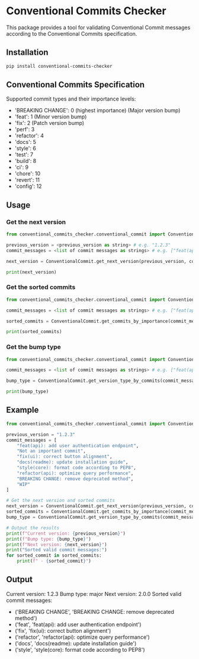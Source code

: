 # Conventional Commits Checker

This package provides a tool for validating Conventional Commit messages according to the Conventional Commits specification.

## Installation

```bash
pip install conventional-commits-checker
```

## Conventional Commits Specification
Supported commit types and their importance levels:

- 'BREAKING CHANGE': 0 (highest importance) (Major version bump)
- 'feat': 1 (Minor version bump)
- 'fix': 2 (Patch version bump)
- 'perf': 3
- 'refactor': 4
- 'docs': 5
- 'style': 6
- 'test': 7
- 'build': 8
- 'ci': 9
- 'chore': 10
- 'revert': 11
- 'config': 12

## Usage

### Get the next version

```python
from conventional_commits_checker.conventional_commit import ConventionalCommit

previous_version = <previous_version as string> # e.g. "1.2.3"
commit_messages = <list of commit messages as strings> # e.g. ["feat(api): add user authentication endpoint", "fix(ui): correct button alignment"]

next_version = ConventionalCommit.get_next_version(previous_version, commit_messages)

print(next_version)
```

### Get the sorted commits

```python
from conventional_commits_checker.conventional_commit import ConventionalCommit

commit_messages = <list of commit messages as strings> # e.g. ["feat(api): add user authentication endpoint", "fix(ui): correct button alignment"]

sorted_commits = ConventionalCommit.get_commits_by_importance(commit_messages)

print(sorted_commits)
```

### Get the bump type

```python
from conventional_commits_checker.conventional_commit import ConventionalCommit

commit_messages = <list of commit messages as strings> # e.g. ["feat(api): add user authentication endpoint", "fix(ui): correct button alignment"]

bump_type = ConventionalCommit.get_version_type_by_commits(commit_messages)

print(bump_type)
```

## Example

```python
from conventional_commits_checker.conventional_commit import ConventionalCommit

previous_version = "1.2.3"
commit_messages = [
    "feat(api): add user authentication endpoint",
    "Not an important commit",
    "fix(ui): correct button alignment",
    "docs(readme): update installation guide",
    "style(core): format code according to PEP8",
    "refactor(api): optimize query performance",
    "BREAKING CHANGE: remove deprecated method",
    "WIP"
]

# Get the next version and sorted commits
next_version = ConventionalCommit.get_next_version(previous_version, commit_messages)
sorted_commits = ConventionalCommit.get_commits_by_importance(commit_messages)
bump_type = ConventionalCommit.get_version_type_by_commits(commit_messages)

# Output the results
print(f"Current version: {previous_version}")
print(f"Bump type: {bump_type}")
print(f"Next version: {next_version}")
print("Sorted valid commit messages:")
for sorted_commit in sorted_commits:
    print(f" - {sorted_commit}")
```


## Output
Current version: 1.2.3
Bump type: major
Next version: 2.0.0
Sorted valid commit messages:
 - ('BREAKING CHANGE', 'BREAKING CHANGE: remove deprecated method')
 - ('feat', 'feat(api): add user authentication endpoint')
 - ('fix', 'fix(ui): correct button alignment')
 - ('refactor', 'refactor(api): optimize query performance')
 - ('docs', 'docs(readme): update installation guide')
 - ('style', 'style(core): format code according to PEP8')
